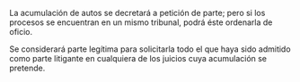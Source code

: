 La acumulación de autos se decretará a petición de parte; pero si los procesos se encuentran en un mismo tribunal, podrá éste ordenarla de oficio.

Se considerará parte legítima para solicitarla todo el que haya sido admitido como parte litigante en cualquiera de los juicios cuya acumulación se pretende.